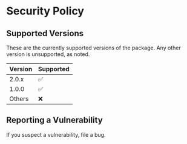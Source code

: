 # Security Policy

## Supported Versions

These are the currently supported versions of the package. Any other version is unsupported, as noted.

| Version | Supported          |
| ------- | ------------------ |
| 2.0.x   | :white_check_mark: |
| 1.0.0   | :white_check_mark: |
| Others  | :x:                |

## Reporting a Vulnerability

If you suspect a vulnerability, file a bug.
